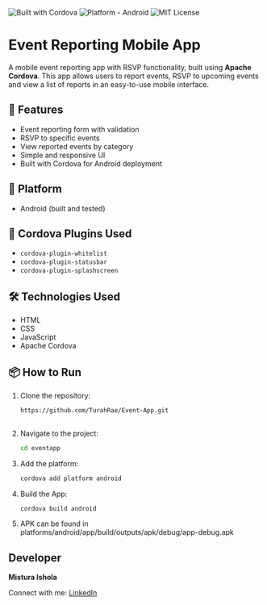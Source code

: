![Built with Cordova](https://img.shields.io/badge/Built%20with-Cordova-blue)
![Platform - Android](https://img.shields.io/badge/Platform-Android-green)
![MIT License](https://img.shields.io/badge/License-MIT-yellow.svg)


# Event Reporting Mobile App

A mobile event reporting app with RSVP functionality, built using **Apache Cordova**. 
This app allows users to report events, RSVP to upcoming events and 
view a list of reports in an easy-to-use mobile interface.

## 🚀 Features

- Event reporting form with validation
- RSVP to specific events
- View reported events by category
- Simple and responsive UI
- Built with Cordova for Android deployment

## 📱 Platform

- Android (built and tested)
  

## 🧩 Cordova Plugins Used

- `cordova-plugin-whitelist`
- `cordova-plugin-statusbar`
- `cordova-plugin-splashscreen`

## 🛠️ Technologies Used

- HTML
- CSS
- JavaScript
- Apache Cordova

## 📦 How to Run

1. Clone the repository:
   ```bash
   https://github.com/TurahRae/Event-App.git
  
2. Navigate to the project:
   ```bash
   cd eventapp

3. Add the platform:
   ```bash
   cordova add platform android

4. Build the App:
    ```bash
   cordova build android

5. APK can be found in platforms/android/app/build/outputs/apk/debug/app-debug.apk




## Developer
**Mistura Ishola**

Connect with me: [LinkedIn](https://www.linkedin.com/in/mistura-ishola/)

